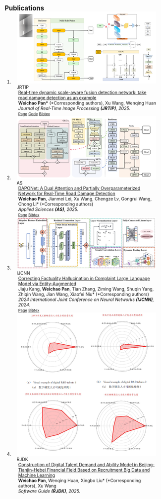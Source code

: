 <h2 id="📝publications" style="margin: 2px 0px -15px;">Publications</h2>

<div class="publications">
<ol class="bibliography">

<li>
<div class="pub-row">
  <div class="col-sm-3 abbr" style="position: relative;padding-right: 15px;padding-left: 15px;">
    <img src="assets/jrtip.png" class="teaser img-fluid z-depth-1">
    <abbr class="badge">JRTIP</abbr>
  </div>
  <div class="col-sm-9" style="position: relative;padding-right: 15px;padding-left: 20px;">
    <div class="title"><a href="https://www.researchgate.net/publication/388727641_Real-time_dynamic_scale-aware_fusion_detection_network_take_road_damage_detection_as_an_example#fullTextFileContent">Real-time dynamic scale-aware fusion detection network: take road damage detection as an example</a></div>
    <div class="author"> <strong>Weichao Pan*</strong> (*Corresponding authors), Xu Wang, Wenqing Huan</div>
    <div class="periodical"><em>Journal of Real-Time Image Processing <strong>(JRTIP)</strong>, 2025.</em></div>
    <div class="links">
<!--       <a href="http://Me-Ditto.github.io/files/ijcai23.pdf" class="btn btn-sm z-depth-0" role="button" target="_blank" style="font-size:12px;">PDF</a> -->
      <a href="https://link.springer.com/article/10.1007/s11554-025-01634-w" class="btn btn-sm z-depth-0" role="button" target="_blank" style="font-size:12px;"> Page</a>
      <a href="https://github.com/JEFfersusu/RT-DSAFDet" class="btn btn-sm z-depth-0" role="button" target="_blank" style="font-size:12px;">Code</a>
      <a href="jrtip.txt" class="btn btn-sm z-depth-0" role="button" target="_blank" style="font-size:12px;">Bibtex</a>
    </div>
  </div>
</div>
</li>




<li>
<div class="pub-row">
  <div class="col-sm-3 abbr" style="position: relative;padding-right: 15px;padding-left: 15px;">
    <img src="assets/as.png" class="teaser img-fluid z-depth-1">
    <abbr class="badge">AS</abbr>
  </div>
  <div class="col-sm-9" style="position: relative;padding-right: 15px;padding-left: 20px;">
    <div class="title"><a href="https://www.mdpi.com/2076-3417/15/3/1470">DAPONet: A Dual Attention and Partially Overparameterized Network for Real-Time Road Damage Detection</a></div>
    <div class="author"> <strong>Weichao Pan</strong>, Jianmei Lei, Xu Wang, Chengze Lv, Gongrui Wang, Chong Li* (*Corresponding authors)</div>
    <div class="periodical"><em>Applied Sciences <strong>(AS)</strong>, 2025. </em></div>
    <div class="links">
<!--       <a href="https://arxiv.org/pdf/2308.15844.pdf" class="btn btn-sm z-depth-0" role="button" target="_blank" style="font-size:12px;">PDF</a> -->
      <a href="https://www.mdpi.com/2076-3417/15/3/1470" class="btn btn-sm z-depth-0" role="button" target="_blank" style="font-size:12px;"> Page</a>
      <a href="as.txt" class="btn btn-sm z-depth-0" role="button" target="_blank" style="font-size:12px;">Bibtex</a>
    </div>
  </div>
</div>
</li>


<li>
<div class="pub-row">
  <div class="col-sm-3 abbr" style="position: relative;padding-right: 15px;padding-left: 15px;">
    <img src="assets/ijcnn.png" class="teaser img-fluid z-depth-1">
    <abbr class="badge">IJCNN</abbr>
  </div>
  <div class="col-sm-9" style="position: relative;padding-right: 15px;padding-left: 20px;">
    <div class="title"><a href="https://ieeexplore.ieee.org/document/10650208">Correcting Factuality Hallucination in Complaint Large Language Model via Entity-Augmented</a></div>
    <div class="author"> Jiaju Kang, <strong>Weichao Pan</strong>, Tian Zhang, Ziming Wang, Shuqin Yang, Zhiqin Wang, Jian Wang, Xiaofei Niu* (*Corresponding authors)</div>
    <div class="periodical"><em>2024 International Joint Conference on Neural Networks <strong>(IJCNN)</strong>, 2024.</em></div>
    <div class="links">
      <a href="https://https://ieeexplore.ieee.org/document/10650208" class="btn btn-sm z-depth-0" role="button" target="_blank" style="font-size:12px;">Page</a>
      <a href="ijcnn.txt" class="btn btn-sm z-depth-0" role="button" target="_blank" style="font-size:12px;">Bibtex</a>
    </div>
  </div>
</div>
</li>


<li>
<div class="pub-row">
  <div class="col-sm-3 abbr" style="position: relative;padding-right: 15px;padding-left: 15px;">
    <img src="assets/sg.png" class="teaser img-fluid z-depth-1">
    <abbr class="badge">RJDK</abbr>
  </div>
  <div class="col-sm-9" style="position: relative;padding-right: 15px;padding-left: 20px;">
    <div class="title"><a href="https://www.rjdk.org.cn/en/home/">Construction of Digital Talent Demand and Ability Model in Beijing-Tianjin-Hebei Financial Field Based on Recruitment Big Data and Machine Learning</a></div>
    <div class="author"> <strong>Weichao Pan</strong>, Wenqing Huan, Xingbo Liu* (*Corresponding authors), Xu Wang</div>
    <div class="periodical"><em>Software Guide <strong>(RJDK)</strong>, 2025.</em></div>
<!--     <div class="links"> -->
<!--       <a href="https://arxiv.org/pdf/2308.15844.pdf" class="btn btn-sm z-depth-0" role="button" target="_blank" style="font-size:12px;">PDF</a> -->
<!--       <a href="https://www.mdpi.com/2076-3417/15/3/1470" class="btn btn-sm z-depth-0" role="button" target="_blank" style="font-size:12px;"> Page</a>
      <a href="assets/as.txt" class="btn btn-sm z-depth-0" role="button" target="_blank" style="font-size:12px;">Bibtex</a> -->
<!--     </div> -->
  </div>
</div>
</li>


<br>


</ol>
</div>
